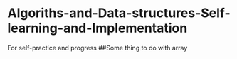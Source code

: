 # Algoriths-and-Data-structures-Self-learning-and-Implementation
For self-practice and progress
##Some thing to do with array
